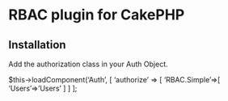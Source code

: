 # RBAC plugin for CakePHP

## Installation

Add the authorization class in your Auth Object.

$this->loadComponent(‘Auth’, [
    ‘authorize’ => [
        ‘RBAC.Simple’=>[
            ‘Users’=>’Users’
        ]
    ]
];
